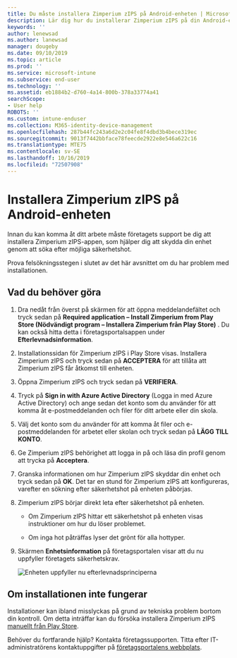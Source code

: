```yaml
---
title: Du måste installera Zimperium zIPS på Android-enheten | Microsoft Docs
description: Lär dig hur du installerar Zimperium zIPS på din Android-enhet.
keywords: ''
author: lenewsad
ms.author: lanewsad
manager: dougeby
ms.date: 09/10/2019
ms.topic: article
ms.prod: ''
ms.service: microsoft-intune
ms.subservice: end-user
ms.technology: ''
ms.assetid: eb1884b2-d760-4a14-800b-378a33774a41
searchScope:
- User help
ROBOTS: ''
ms.custom: intune-enduser
ms.collection: M365-identity-device-management
ms.openlocfilehash: 287b44fc243a6d2e2c04fe8f4dbd3b4bece319ec
ms.sourcegitcommit: 9013f7442bbface78feecde2922e8e546a622c16
ms.translationtype: MTE75
ms.contentlocale: sv-SE
ms.lasthandoff: 10/16/2019
ms.locfileid: "72507908"
---
```

# <a name="install-zimperium-zips-on-your-android-device"></a>Installera Zimperium zIPS på Android-enheten

Innan du kan komma åt ditt arbete måste företagets support be dig att installera Zimperium zIPS-appen, som hjälper dig att skydda din enhet genom att söka efter möjliga säkerhetshot.

Prova felsökningsstegen i slutet av det här avsnittet om du har problem med installationen.

## <a name="what-you-need-to-do"></a>Vad du behöver göra

1. Dra nedåt från överst på skärmen för att öppna meddelandefältet och tryck sedan på **Required application – Install Zimperium from Play Store (Nödvändigt program – Installera Zimperium från Play Store)** . Du kan också hitta detta i företagsportalsappen under __Efterlevnadsinformation__.

2. Installationssidan för Zimperium zIPS i Play Store visas. Installera Zimperium zIPS och tryck sedan på **ACCEPTERA** för att tillåta att Zimperium zIPS får åtkomst till enheten.

3. Öppna Zimperium zIPS och tryck sedan på **VERIFIERA**.

4. Tryck på **Sign in with Azure Active Directory** (Logga in med Azure Active Directory) och ange sedan det konto som du använder för att komma åt e-postmeddelanden och filer för ditt arbete eller din skola.

5. Välj det konto som du använder för att komma åt filer och e-postmeddelanden för arbetet eller skolan och tryck sedan på **LÄGG TILL KONTO**.

6. Ge Zimperium zIPS behörighet att logga in på och läsa din profil genom att trycka på **Acceptera**.

7. Granska informationen om hur Zimperium zIPS skyddar din enhet och tryck sedan på **OK**. Det tar en stund för Zimperium zIPS att konfigureras, varefter en sökning efter säkerhetshot på enheten påbörjas.

8. Zimperium zIPS börjar direkt leta efter säkerhetshot på enheten.

   * Om Zimperium zIPS hittar ett säkerhetshot på enheten visas instruktioner om hur du löser problemet.

   * Om inga hot påträffas lyser det grönt för alla hottyper.

11. Skärmen **Enhetsinformation** på företagsportalen visar att du nu uppfyller företagets säkerhetskrav.

    ![Enheten uppfyller nu efterlevnadsprinciperna](./media/mtd-device-now-compliant-android.png)

## <a name="if-the-installation-doesnt-work"></a>Om installationen inte fungerar

Installationer kan ibland misslyckas på grund av tekniska problem bortom din kontroll. Om detta inträffar kan du försöka installera Zimperium zIPS [manuellt från Play Store](https://play.google.com/store/apps/details?id=com.zimperium.zips).

Behöver du fortfarande hjälp? Kontakta företagssupporten. Titta efter IT-administratörens kontaktuppgifter på [företagsportalens webbplats](https://go.microsoft.com/fwlink/?linkid=2010980).
